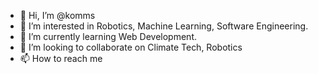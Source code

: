 - 👋 Hi, I’m @komms
- 👀 I’m interested in Robotics, Machine Learning, Software Engineering.
- 🌱 I’m currently learning Web Development.
- 💞️ I’m looking to collaborate on Climate Tech, Robotics
- 📫 How to reach me

<!---
komms/komms is a ✨ special ✨ repository because its `README.md` (this file) appears on your GitHub profile.
You can click the Preview link to take a look at your changes.
--->
